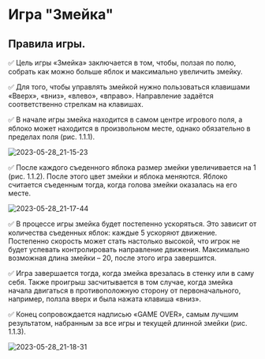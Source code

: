 # Игра "Змейка"
## Правила игры.
:white_check_mark: Цель игры «Змейка» заключается в том, чтобы, ползая по полю, собрать как можно больше яблок и максимально увеличить змейку.

:white_check_mark: Для того, чтобы управлять змейкой нужно пользоваться клавишами «Вверх», «вниз», «влево», «вправо». Направление задаётся соответственно стрелкам на клавишах.

:white_check_mark: В начале игры змейка находится в самом центре игрового поля, а яблоко может находится в произвольном месте, однако обязательно в пределах поля (рис. 1.1.1).

![2023-05-28_21-15-23](https://github.com/DanilaSenin/README/assets/134860879/df48043d-6120-48bc-ac32-8f0da570a7a0)

:white_check_mark: После  каждого съеденного яблока размер змейки увеличивается на 1 (рис. 1.1.2). После этого цвет змейки и яблока меняются. Яблоко считается съеденным тогда, когда голова змейки оказалась на его месте.

![2023-05-28_21-17-44](https://github.com/DanilaSenin/README/assets/134860879/8412aa88-b862-43e6-aa42-574b58f95d40)

:white_check_mark: В процессе игры змейка будет постепенно ускоряться. Это зависит от количества съеденных яблок: каждые 5 ускоряют движение. Постепенно скорость может стать настолько высокой, что игрок не будет успевать контролировать направление движения. Максимально возможная длина змейки – 20, после этого игра завершится.

:white_check_mark: Игра завершается тогда, когда змейка врезалась в стенку или в саму себя. Также проигрыш засчитывается в том случае, когда змейка начала двигаться в противоположную сторону от первоначального, например, ползла вверх и была нажата клавиша «вниз».

:white_check_mark: Конец сопровождается надписью «GAME OVER», самым лучшим результатом, набранным за все игры и текущей длинной змейки (рис. 1.1.3).

![2023-05-28_21-18-31](https://github.com/DanilaSenin/README/assets/134860879/04cc6447-4d6d-4602-b48e-96bf00e82b3a)




